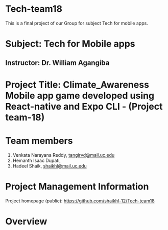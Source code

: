 # Tech-team18
This is a final project of our Group for subject Tech for mobile apps.

# Subject: Tech for Mobile apps

## Instructor: Dr. William Agangiba

# Project Title: Climate_Awareness Mobile app game developed using React-native and Expo CLI - (Project team-18)

# Team members
1. Venkata Narayana Reddy, tangirvd@mail.uc.edu
2. Hemanth Isaac Dupati, 
3. Hadeel Shaik, shaikhl@mail.uc.edu


# Project Management Information

Project homepage (public): <https://github.com/shaikhl-12/Tech-team18>


# Overview


